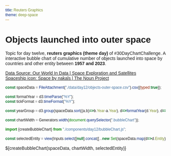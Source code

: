 ```yaml
---
title: Reuters Graphics
theme: deep-space
---
```


# Objects launched into outer space

Topic for day twelve, **reuters graphics (theme day)** of #30DayChartChallenge. A interactive bubble chart of cumulative number of objects launched into space by countries and other entity between **1957 and 2023**.

[Data Source: Our World In Data | Space Exploration and Satellites](https://ourworldindata.org/grapher/cumulative-number-of-objects-launched-into-outer-space) <br>
[Spaceship icon: Space by nakals | The Noun Project](https://thenounproject.com/icon/space-6459053/)

```js
const spaceData = FileAttachment("./data/day12/objects-outer-space.csv").csv({typed:true});
```

```js
const formatYear = d3.timeParse("%Y");
const tickFormat = d3.timeFormat("%Y");

const yearGroup = d3.group(spaceData.sort((a,b)=>b.Year-a.Year), d=>formatYear(d.Year), d=>d.Entity);

const chartWidth = Generators.width(document.querySelector(".bubbleChart"));

import {createBubbleChart} from "./components/day12/bubbleChart.js";
```

```js
const selectedEntity = view(Inputs.select([null].concat([...new Set(spaceData.map(d=>d.Entity))]), {label: "Select Entity or Country"}));
```

<div class="card bubbleChart">${createBubbleChart(spaceData, chartWidth, selectedEntity)}</div>

<style>
    * {
        font-family: sans-serif;
    }

    text {
        font-family: sans-serif;
    }
</style>